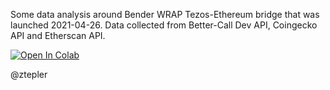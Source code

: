 Some data analysis around Bender WRAP Tezos-Ethereum bridge that was launched 2021-04-26. Data collected from Better-Call Dev API, Coingecko API and Etherscan API.

[![Open In Colab](https://colab.research.google.com/assets/colab-badge.svg)](https://colab.research.google.com/github/ztepler/wrap-tezos-analysis-colab/blob/main/WRAP-tokens-analysis.ipynb)

@ztepler

